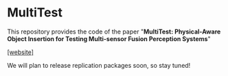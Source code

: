 # MultiTest

This repository provides the code of the paper "**MultiTest: Physical-Aware Object Insertion for Testing Multi-sensor Fusion Perception Systems**"

[[website]](https://sites.google.com/view/msftest)

We will plan to release replication packages soon, so stay tuned!
